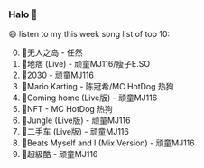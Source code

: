 

### Halo 👋

😄 listen to my this week song list of top 10:

0. 🌈无人之岛 - 任然
1. 🌈地痞 (Live) - 顽童MJ116/瘦子E.SO
2. 🌈2030 - 顽童MJ116
3. 🌈Mario Karting - 陈冠希/MC HotDog 热狗
4. 🌈Coming home (Live版) - 顽童MJ116
5. 🌈NFT - MC HotDog 热狗
6. 🌈Jungle (Live版) - 顽童MJ116
7. 🌈二手车 (Live版) - 顽童MJ116
8. 🌈Beats Myself and I (Mix Version) - 顽童MJ116
9. 🌈超級酷 - 顽童MJ116

